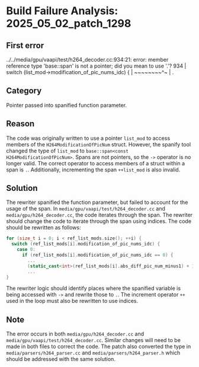 # Build Failure Analysis: 2025_05_02_patch_1298

## First error

../../media/gpu/vaapi/test/h264_decoder.cc:934:21: error: member reference type 'base::span<const H264ModificationOfPicNum>' is not a pointer; did you mean to use '.'?
  934 |     switch (list_mod->modification_of_pic_nums_idc) {
      |             ~~~~~~~~^~
      |                     .

## Category
Pointer passed into spanified function parameter.

## Reason
The code was originally written to use a pointer `list_mod` to access members of the `H264ModificationOfPicNum` struct. However, the spanify tool changed the type of `list_mod` to `base::span<const H264ModificationOfPicNum>`.  Spans are not pointers, so the `->` operator is no longer valid. The correct operator to access members of a struct within a span is `.`. Additionally, incrementing the span `++list_mod` is also invalid.

## Solution
The rewriter spanified the function parameter, but failed to account for the usage of the span. In `media/gpu/vaapi/test/h264_decoder.cc` and `media/gpu/h264_decoder.cc`, the code iterates through the span. The rewriter should change the code to iterate through the span using indices. The code should be rewritten as follows:

```c++
for (size_t i = 0; i < ref_list_mods.size(); ++i) {
  switch (ref_list_mods[i].modification_of_pic_nums_idc) {
    case 0:
      if (ref_list_mods[i].modification_of_pic_nums_idc == 0) {
        ...
        (static_cast<int>(ref_list_mods[i].abs_diff_pic_num_minus1) + 1);
        ...
}
```
The rewriter logic should identify places where the spanified variable is being accessed with `->` and rewrite those to `.`. The increment operator `++` used in the loop must also be rewritten to use indices.

## Note
The error occurs in both `media/gpu/h264_decoder.cc` and `media/gpu/vaapi/test/h264_decoder.cc`. Similar changes will need to be made in both files to correct the code. The patch also converted the type in `media/parsers/h264_parser.cc` and `media/parsers/h264_parser.h` which should be addressed with the same solution.